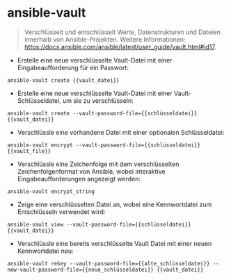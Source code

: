 # ansible-vault

> Verschlüsselt und entschlüsselt Werte, Datenstrukturen und Dateien innerhalb von Ansible-Projekten.
> Weitere Informationen: <https://docs.ansible.com/ansible/latest/user_guide/vault.html#id17>.

- Erstelle eine neue verschlüsselte Vault-Datei mit einer Eingabeaufforderung für ein Passwort:

`ansible-vault create {{vault_datei}}`

- Erstelle eine neue verschlüsselte Vault-Datei mit einer Vault-Schlüsseldatei, um sie zu verschlüsseln:

`ansible-vault create --vault-password-file={{schlüsseldatei}} {{vault_datei}}`

- Verschlüssle eine vorhandene Datei mit einer optionalen Schlüsseldatei:

`ansible-vault encrypt --vault-password-file={{schlüsseldatei}} {{vault_file}}`

- Verschlüssle eine Zeichenfolge mit dem verschlüsselten Zeichenfolgenformat von Ansible, wobei interaktive Eingabeaufforderungen angezeigt werden:

`ansible-vault encrypt_string`

- Zeige eine verschlüsselten Datei an, wobei eine Kennwortdatei zum Entschlüsseln verwendet wird:

`ansible-vault view --vault-password-file={{schlüsseldatei}} {{vault_datei}}`

- Verschlüssle eine bereits verschlüsselte Vault Datei mit einer neuen Kennwortdatei neu:

`ansible-vault rekey --vault-password-file={{alte_schlüsseldatei}} --new-vault-password-file={{neue_schlüsseldatei}} {{vault_datei}}`
